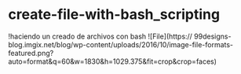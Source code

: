 # create-file-with-bash_scripting

!haciendo un creado de archivos con bash
![File](https://
99designs-blog.imgix.net/blog/wp-content/uploads/2016/10/image-file-formats-featured.png?auto=format&q=60&w=1830&h=1029.375&fit=crop&crop=faces)

